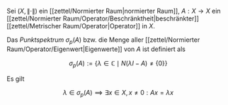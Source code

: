 Sei $(X, \| \cdot \|)$ ein [[zettel/Normierter Raum|normierter Raum]], $A : X \to X$ ein [[zettel/Normierter Raum/Operator/Beschränktheit|beschränkter]] [[zettel/Metrischer Raum/Operator|Operator]] in $X$.

Das *Punktspektrum* $\sigma_p(A)$ bzw. die Menge aller [[zettel/Normierter Raum/Operator/Eigenwert|Eigenwerte]] von $A$ ist definiert als

$$
	\sigma_p(A) := \{ \lambda \in \mathbb{C} \mid N(\lambda I - A) \ne \{ 0 \} \}
$$

Es gilt

$$
	\lambda \in \sigma_p(A) \implies \exists x \in X, x \ne 0 : Ax = \lambda x
$$